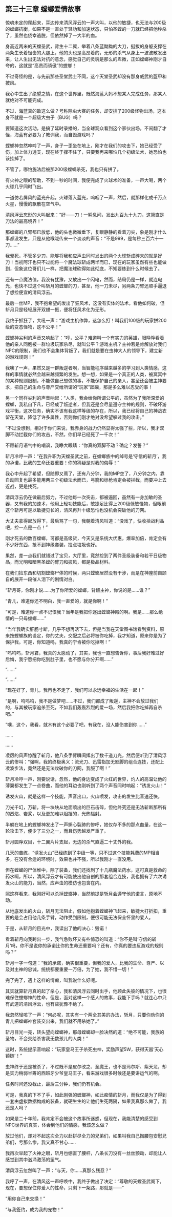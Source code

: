 ## 第三十三章 螳螂爱情故事

惊魂未定的爬起来，耳边传来清风浮云的一声大叫，以他的敏捷，也无法与200级的螳螂抗衡，如果不是一直处于轻功和加速状态，只怕圣螳的一刀就已经把他秒杀了，虽然也侥幸逃脱，但依然掉了一大半的血。

身高近两米的天螳圣武，背生十二翼，举着八条蓝黝黝的大刀，挺拔的身躯支撑在两条生长着锯齿的大腿上，他的头也是高昂着的，无形的杀气从身上一波波散发出来，让人生出无法对抗的意念，感觉自己的灵魂是那么的卑微，正如螳螂神刚才自夸的，这就是“高贵而骄傲”的螳螂！

不过奇怪的是，与先前那些圣堂武士不同，这个天堂圣武却没有那身威武的盔甲和披风。

我心中生出了绝望之情，在这个世界里，既然海蓝大妈不想某人完成任务，那某人就绝对不可能完成。

不过，海蓝真的敢这么做？号称除虫大赛的任务，却安排了200级怪物出场，这本身不就是一个超级大虫子（BUG）吗？

要知道这次活动，是搞了延时录播的，当全球观众看到这个家伙出场，不闹翻了才怪，海蓝有必要为了教训我，而自毁游戏吗？

螳螂神忽然呻吟了一声，身子一歪坐在地上，刚才在我们的攻击下，她已经受了伤，加上体力透支，现在终于撑不住了，只要我再来哪怕几个初级法术，她恐怕也该挂掉了。

不管了，哪怕施法后被那200级螳螂杀死，我也只有拼了。

有火神之眼的帮助，不到一秒的时间，我便完成了火球术的准备，一声大喝，两个火球几乎同时飞出。

一道仿若屏风的蓝光升起，火球落入蓝光，呜咽了一声，然后，就那样化成千万点火星，慢慢的飘散在空气中。

清风浮云忘形的大叫起来：“好——刀！一瞬息间，发出九百九十九刀，这简直是刀法的最高境界！”

那螳螂的八臂都已放低，他的头也微微垂下，复眼静静的看着刀尖，象是刚才什么事都没发生，只是从他喉咙传来一个淡淡的声音：“不是999，是每秒三百六十一刀……”

我晕死，不管多少刀，能够将我和应声虫同时发出的两个火球斩成碎末的就是好刀！当初阿汗也只不过能将一个魔法球斩成两半而已，现在的玩家虽然有些也能做到，但象这位哥们儿一样，把魔法球砍得如此彻底，不知要练到什么时候去了。

还有一点魔法值，我没有犹豫，又放出一个闪电，然而，结局仍是一样，就连电光，也快不过这个叫斩月的螳螂的刀，甚至，他一刀未尽，另两条刀臂还顺手逼退了想捡便宜的清风浮云。

最后一丝MP，我不抱希望的发出了狂风术，这没有实体的法术，看他如何破，但斩月只是轻轻展开双翅一振，便将狂风术化为无形。

我终于抓狂了，大吼一声：“游戏主机作弊，这怎么打！叫我们100级的玩家拼200级的变态怪物，这不公平！”

螳螂神尖利的声音又响起了：“哼，公平？难道叫一个有实力的英雄，眼睁睁看着他的亲人同胞被一群垃圾玩家杀尽，就叫公平？游戏主机？主神若是肯解放对我们NPC的限制，我们也不会集体背叛了，我们就是要在虫神大人的领导下，建立新的游戏规则！”

我噢了一声，果然又是一群叛逆者啊，当智能程序越来越多的学习到人类情感，这样的事情就必然会越来越频繁的发生。想一想，如果是一个真正的人类，被冥冥中的某种规则限制，不能做自己想做的事，不能保护自己的亲人，甚至还会被主神要求，把自己的生命与尊严交给所谓的“玩家”蹂躏，那是多么难以忍受的事！

另一个同样尖利的声音响起：“人类，我会给你所谓公平的，虽然为了我所深爱的螳螂，我私自下凡，已经成了叛逆者，但我还是会尽量遵守主神的规则，不破坏游戏平衡，这次任务，确实不该有我这样等级的存在，所以，我已经将自己的神战衣留在天堂，降低了许多属性，否则你们刚才绝对没希望躲过我的攻击。”

“不过没想到，相对于你们来说，我赤身的战力仍然显得太强了些，所以，我才双脚不动拦截你们的攻击，不然，你们早已经死了一千次！”

不顾斩月语气中的嘲讽，我睁大眼睛：“你真的双脚不动？确定？发誓？”

斩月冷哼一声：“在我升职为天螳圣武之前，在螳螂族中的绰号是‘守信的斩月’，我的承诺，比我的生命还要重要！你的猜疑是对我的侮辱！”

我心中升起了希望，但随即又蔫了，还有八分钟，我的MP空了，八分钟之内，靠自动回复也最多能用两三个初级法术而已，弓箭和标枪肯定会被拦截，而要冲上去近战，更是找死。

清风浮云仍在做最后努力，不过他每一次突击，都被逼回，虽然有一身加敏的圣器，又有我的加速术，他用上轻功技能后，敏捷足比得上200级低敏怪物，但眼前这个斩月可是以敏捷见长的，清风再升十级恐怕也没机会突破他的刀网。

大丈夫拿得起放得下，最后骂了一句，我朝着清风叫道：“没戏了，快收拾战利品吧，捡一点是一点！”

刚才死去的数百螳螂，可都是高级货，今天又是系统大优惠，爆率加倍，肯定会有不少好东西，抢不到神级套装，捡点垃圾也好。

果然，差一点我们就错过了宝贝，大厅里，竟然捡到了两件圣级装备和若干日级物品，而光明和暗黑圣螳的臂刀和披风，都是极品材料。

在我们捡东西和切割螳螂尸体的时候，两只螳螂居然没有干涉，而是在神座前自顾自的展开一段催人泪下的剧情对白。

“斩月哥，你刚才说……为了你所爱的螳螂，背叛主神，你说的是……谁？”

“青儿，难道你还不明白，我一直爱的，就是你啊！”

“可是，难道你一点不记恨我？当年是我把你逐出螳螂神殿的啊。我是……那么绝情的一只母螳螂……”

“当年我确实肝肠寸断，几乎不想再活下去，但是当我在天堂图书馆看到资料，原来按螳螂族的设定，你的丈夫，交配之后必将被你吃掉，我才知道，原来你是为了保护我。可是，你知道吗，我真的宁肯被你吃掉啊！”

“呜呜呜，斩月君，我真的太感动了，其实，我也一直想告诉你，事后我好难过好后悔，我宁愿把你吃到肚子里，也不愿与你分开啊……”

“……”

“……”

“现在好了，青儿，我再也不走了，我们可以永远幸福的生活在一起！”

“是啊，呜呜呜，我不是做梦吧……不过，我们都成了叛逆，主神不会放过我们的，与其被玩家追杀至死，不如我们轰轰烈烈的爱一场，然后我把你吃掉再自杀吧。”

“噢，这个，我看，就木有这个必要了吧，有我在，没人能伤害到你……”

……

……

凌厉的风声惊醒了斩月，他八条手臂瞬间挥出了数千道刀光，然后便听到了清风浮云的惨叫：“强啊，我的终极奥义：流光刀、迅雷指加无影脚的组合连技，还配上凌波步法，竟然还是无法攻破你的刀网，我服了啊！”

斩月冷哼一声，刚要说话，忽然，他的身边变成了火红的世界，灼人的高温让他的薄翼都发生了一点卷曲，而他的耳边也刚听到了两个声音同时响起：“诱发火山！”

诱发火山，就是这样一个技能，声音出口，火山喷发，攻击的发生比音速还快。

刀光千幻，万斩，将一块块从地面喷出的巨石击碎，但他终究还是无法斩断那所有的烈焰、岩浆，以及更加难以阻挡的，光热辐射。

半躺在地上的螳螂神发出了一声撕心裂肺的惨呼，她仅存不多的那点血量，在这一轮攻击下，便少了三分之一，而且伤势越发严重了。

斩月圆睁双目，十二翼片片支起，无边的杀气直逼二十丈外的我。

几天的苦练，“诱发火山”已经练到了中级一等，只不过这个技能耗费的MP相当多，在没有合适的环境时，效果也并不强，所以我刚才一直没用。

但在螳螂的尸体堆中，除了装备，我们还找到了十几瓶魔法药水，这可真是救命的药水啊，所以，清风浮云才有可能使出他自创的那套组合连技，我也拥有了六次诱发火山的能力，当然，应声虫的模仿也包含在内。

照这样看来，我刚好可以杀掉螳螂神，当然前提是斩月会遵守他的诺言，原地不动。

从地底发出的火山，斩月无法阻止，假如他抱着螳螂神飞起来，敏捷大打折扣，重要的是会占用他几条手臂，动作受到限制，便很可能无法保全怀里的爱人。

于是，从斩月的目光中，我读出了他的决心：毁诺！

看着斩月向我跨出一步，我气急败坏又有些惊恐的叫道：“你不是叫‘守信的斩月’吗，你不是说你的承诺比你的生命还重要吗？还有，你真的要违反游戏的规则吗？”

斩月一字一句道：“我的承诺，确实很重要，但我的爱人，比我的生命、尊严、以及对主神的忠诚，统统都要重要一万倍，为了她，我不惜一切！”

完了完了，遇上这样的情痴，叫我说什么好呢。

其实就算斩月真的起了杀心，我和清风浮云同时出手，他顾此失彼的情况下，也很难保住螳螂神的性命，但是，面对这样一个感人的故事，我能下手吗？就连心中只有武道的清风浮云，也有些犹豫不绝了。

我忽然轻咳了一声：“何必呢，其实有一个两全其美的办法，斩月，只要你劝你的青儿把螳螂神套装交出来，我们就不用杀她了。”

斩月目光一亮，转头望向螳螂神，那母螳螂却一脸决然的道：“绝不可能，我族的圣物，不会交给杀害我无数孩儿的人类！”

这时，系统提示音响起：“玩家皇马王子杀死虫神，奖励声望5W，获得天器‘天心锁链’！”

虫神终于还是被杀了，不过既不是皮尔改之、圣魔王，也不是玛尔斯、紫天龙，却是实力稍弱半筹的西班牙少爷皇马王子，看来游戏很多时候还是要讲运气的啊。

任务时间还没截止，最后三分钟，我们仍有机会。

可是，我真的下不了手，如此刚强的螳螂神，如此痴情的斩月，而我仅是为了得到一套由虚拟数据构成的装备，就硬生生的让他们生死两隔，如果我真那么做了，我还是人吗？

如果是二十年前，我肯定不会被这个故事所迷惑，但现在，我能清楚的感受到NPC世界的真实，体会到他们的情感，我该怎么做？

放过他们，却对不起这次全力以赴拼尽全力的兄弟们，如果叫我自己掏腰包安慰兄弟们，亏那么惨，我又真不甘心……

我再次举起了火神之眼，斩月也绷直了腰杆，八条长刀没有一丝丝颤动，却能让人感觉到其中汹涌激荡的罡气。

清风浮云忽然叫了一声：“与天，你……真那么残忍？”

我呼了一声，在清风这一声呼唤中，我终于做出了决定：“尊敬的天螳圣武阁下，现在，要想保住你爱人的性命，只剩下一条路，那就是——”

“用你自己来交换！”

“与我签约，成为我的宠物！”

